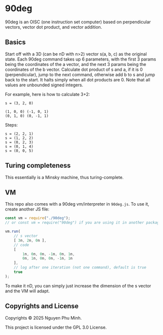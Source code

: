 # 90deg

90deg is an OISC (one instruction set computer) based on perpendicular vectors, vector dot product, and vector addition.

## Basics

Start off with a 3D (can be nD with n>2) vector s(a, b, c) as the original state. Each 90deg command takes up 6 parameters, with the first 3 params being the coordinates of the a vector, and the next 3 params being the coordinates of the b vector. Calculate dot product of s and a, if it is 0 (perpendicular), jump to the next command, otherwise add b to s and jump back to the start. It halts simply when all dot products are 0. Note that all values are unbounded signed integers.

For example, here is how to calculate 3+2:

```
s = (3, 2, 0)

(1, 0, 0) (-1, 0, 1)
(0, 1, 0) (0, -1, 1)
```

Steps:
```
s = (2, 2, 1)
s = (1, 2, 2)
s = (0, 2, 3)
s = (0, 1, 4)
s = (0, 0, 5)
```

## Turing completeness

This essentially is a Minsky machine, thus turing-complete.

## VM

This repo also comes with a 90deg vm/interpreter in `90deg.js`. To use it, create another JS file:

```js
const vm = require("./90deg");
// or const vm = require("90deg") if you are using it in another package.

vm.run(
    // s vector
    [ 3n, 2n, 0n ],
    // code
    [
        1n, 0n, 0n, -1n, 0n, 1n,
        0n, 1n, 0n, 0n, -1n, 1n
    ],
    // log after one iteration (not one command), default is true
    true
);
```

To make it nD, you can simply just increase the dimension of the s vector and the VM will adapt.

## Copyrights and License

Copyrights © 2025 Nguyen Phu Minh.

This project is licensed under the GPL 3.0 License.
